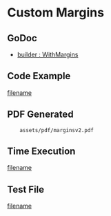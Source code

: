 # Custom Margins

## GoDoc
* [builder : WithMargins](https://pkg.go.dev/github.com/nh3000-org/maroto/v2/pkg/config#CfgBuilder.WithMargins)

## Code Example
[filename](../../assets/examples/margins/v2/main.go ':include :type=code')

## PDF Generated
```pdf
	assets/pdf/marginsv2.pdf
```

## Time Execution
[filename](../../assets/text/marginsv2.txt  ':include :type=code')

## Test File
[filename](https://raw.githubusercontent.com/nh3000-org/maroto/master/test/maroto/examples/margins.json  ':include :type=code')